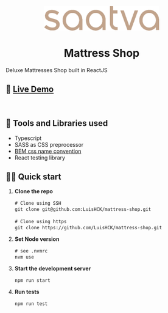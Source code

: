 <p align="center">
  <a href="https://marverlous-app-test.netlify.app/">
    <img alt="App Icon" src="https://raw.githubusercontent.com/LuisHCK/mattress-shop/master/src/assets/images/logo.png" height="64" />
  </a>
</p>
<h1 align="center">
  Mattress Shop
</h1>

Deluxe Mattresses Shop built in ReactJS

## 🚀 [Live Demo](https://mattress-shop.netlify.app/)

&nbsp;

## 👾 Tools and Libraries used

-   Typescript
-   SASS as CSS preprocessor
-   [BEM css name convention](http://getbem.com/)
-   React testing library

## 👨‍💻 Quick start

1.  **Clone the repo**

    ```shell
    # Clone using SSH
    git clone git@github.com:LuisHCK/mattress-shop.git

    # Clone using https
    git clone https://github.com/LuisHCK/mattress-shop.git
    ```

2.  **Set Node version**

    ```shell
    # see .nvmrc
    nvm use
    ```

3.  **Start the development server**

    ```
    npm run start
    ```

4.  **Run tests**
    ```
    npm run test
    ```
